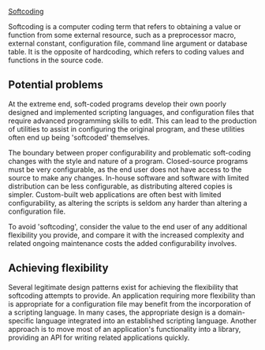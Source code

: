 [Softcoding](https://en.wikipedia.org/wiki/Softcoding)

Softcoding is a computer coding term that refers to obtaining a value or function from some external resource, such as a preprocessor macro, external constant, configuration file, command line argument or database table. It is the opposite of hardcoding, which refers to coding values and functions in the source code.


## Potential problems

At the extreme end, soft-coded programs develop their own poorly designed and implemented scripting languages, and configuration files that require advanced programming skills to edit. This can lead to the production of utilities to assist in configuring the original program, and these utilities often end up being 'softcoded' themselves.

The boundary between proper configurability and problematic soft-coding changes with the style and nature of a program. Closed-source programs must be very configurable, as the end user does not have access to the source to make any changes. In-house software and software with limited distribution can be less configurable, as distributing altered copies is simpler. Custom-built web applications are often best with limited configurability, as altering the scripts is seldom any harder than altering a configuration file.

To avoid 'softcoding', consider the value to the end user of any additional flexibility you provide, and compare it with the increased complexity and related ongoing maintenance costs the added configurability involves.


## Achieving flexibility

Several legitimate design patterns exist for achieving the flexibility that softcoding attempts to provide. An application requiring more flexibility than is appropriate for a configuration file may benefit from the incorporation of a scripting language. In many cases, the appropriate design is a domain-specific language integrated into an established scripting language. Another approach is to move most of an application's functionality into a library, providing an API for writing related applications quickly.